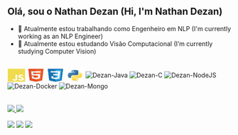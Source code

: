 ## Olá, sou o Nathan Dezan (Hi, I'm Nathan Dezan)

- 🔭 Atualmente estou trabalhando como Engenheiro em NLP (I'm currently working as an NLP Engineer)
- 🌱 Atualmente estou estudando Visão Computacional (I’m currently studying Computer Vision)

<br>
<div style="display: inline_block">
  <img align="center" alt="Dezan-Js" height="30" width="40" src="https://raw.githubusercontent.com/devicons/devicon/master/icons/javascript/javascript-plain.svg">
  <img align="center" alt="Dezan-HTML" height="30" width="40" src="https://raw.githubusercontent.com/devicons/devicon/master/icons/html5/html5-original.svg">
  <img align="center" alt="Dezan-CSS" height="30" width="40" src="https://raw.githubusercontent.com/devicons/devicon/master/icons/css3/css3-original.svg">
  <img align="center" alt="Dezan-Python" height="30" width="40" src="https://raw.githubusercontent.com/devicons/devicon/master/icons/python/python-original.svg">
  <img align="center" alt="Dezan-Java" height="30" width="40" src="https://cdn.jsdelivr.net/gh/devicons/devicon/icons/java/java-original.svg"/>
  <img align="center" alt="Dezan-C" height="30" width="40" src="https://cdn.jsdelivr.net/gh/devicons/devicon/icons/c/c-original.svg"/>
  <img align="center" alt="Dezan-NodeJS" height="30" width="40" src="https://cdn.jsdelivr.net/gh/devicons/devicon/icons/nodejs/nodejs-plain.svg"/>
  <img align="center" alt="Dezan-Docker" height="30" width="40" src="https://cdn.jsdelivr.net/gh/devicons/devicon/icons/docker/docker-plain-wordmark.svg"/>
  <img align="center" alt="Dezan-Mongo" height="30" width="40" src="https://cdn.jsdelivr.net/gh/devicons/devicon/icons/mongodb/mongodb-plain-wordmark.svg"/>
</div>
<br>
<br>

<div>
	<a href="https://github.com/nathandezan">
	<img height="170em" src="https://github-readme-stats.vercel.app/api?username=nathandezan&count_private=true&show_icons=true&theme=dracula"/>
	<img height="150em" src="https://github-readme-stats.vercel.app/api/top-langs/?username=nathandezan&count_private=true&show_icons=true&theme=dracula"/>
</div>

<br>
<div>
  <a href="mailto:dezannathan@gmail.com"><img src="https://img.shields.io/badge/-Gmail-%23333?style=for-the-badge&logo=gmail&logoColor=white" target="_blank"></a>
  <a href="https://www.linkedin.com/in/nathan-dezan-002b121b2" target="_blank"><img src="https://img.shields.io/badge/-LinkedIn-%230077B5?style=for-the-badge&logo=linkedin&logoColor=white" target="_blank"></a>
  <a href="https://medium.com/@dezann" target="_blank"><img src="https://img.shields.io/badge/Medium-12100E?style=for-the-badge&logo=medium&logoColor=white" target="_blank"></a>
</div>
